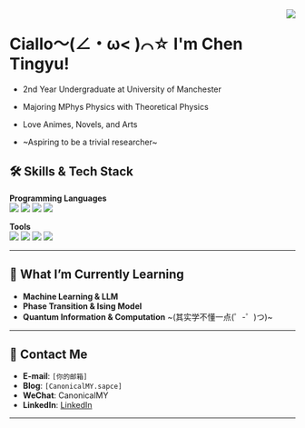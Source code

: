 <a href="#">
  <img align="right" src="https://github-readme-stats.vercel.app/api?username=CanonicalMY&count_private=true&show_icons=true" />
</a>

# Ciallo～(∠・ω< )⌒☆ I'm Chen Tingyu!


- 2nd Year Undergraduate at University of Manchester
  
- Majoring MPhys Physics with Theoretical Physics
  
- Love Animes, Novels, and Arts
  
- ~Aspiring to be a trivial researcher~  



## 🛠 **Skills & Tech Stack**

**Programming Languages**  
![](https://img.shields.io/badge/-Python-3776AB?style=flat-square&logo=Python&logoColor=white)
![](https://img.shields.io/badge/-C++-00599C?style=flat-square&logo=cplusplus&logoColor=white)
![](https://img.shields.io/badge/-Mathematica-DD1100?style=flat-square&logo=wolfram&logoColor=white)
![](https://img.shields.io/badge/-LaTeX-008080?style=flat-square&logo=latex&logoColor=white)

**Tools**  
![](https://img.shields.io/badge/-Matplotlib-11557C?style=flat-square&logo=python&logoColor=white)
![](https://img.shields.io/badge/-NumPy-013243?style=flat-square&logo=numpy&logoColor=white)
![](https://img.shields.io/badge/-SciPy-8CAAE6?style=flat-square&logo=scipy&logoColor=white)
![](https://img.shields.io/badge/-TensorFlow-FF6F00?style=flat-square&logo=tensorflow&logoColor=white)


---

## 🌟 **What I’m Currently Learning**
- **Machine Learning & LLM**
- **Phase Transition & Ising Model**
- **Quantum Information & Computation** ~(其实学不懂一点(゜-゜)つ)~

---

## 💬 **Contact Me**
- **E-mail**: `[你的邮箱]`
- **Blog**: `[CanonicalMY.sapce]`
- **WeChat**: CanonicalMY
- **LinkedIn**: [LinkedIn](https://www.linkedin.com/)  

---

